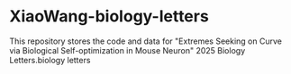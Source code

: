# XiaoWang-biology-letters
This repository stores the code and data for "Extremes Seeking on Curve via Biological Self-optimization in Mouse Neuron" 2025 Biology Letters.biology letters
